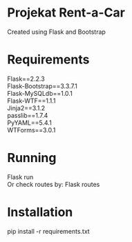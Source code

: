 # Projekat Rent-a-Car
Created using Flask and Bootstrap

# Requirements
Flask==2.2.3 <br />
Flask-Bootstrap==3.3.7.1 <br />
Flask-MySQLdb==1.0.1 <br />
Flask-WTF==1.1.1<br />
Jinja2==3.1.2<br />
passlib==1.7.4<br />
PyYAML==5.4.1<br />
WTForms==3.0.1<br />

# Running
Flask run <br/>
Or check routes by: Flask routes

# Installation
pip install -r requirements.txt

